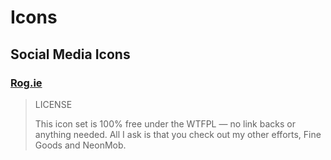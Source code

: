 # Icons

## Social Media Icons

### [Rog.ie](http://rog.ie/blog/free-social-media-icons) 

> LICENSE
> 
> This icon set is 100% free under the WTFPL — no link backs or anything needed. All I ask is that you check out my other efforts, Fine Goods and NeonMob.